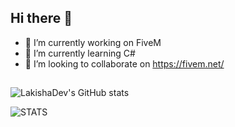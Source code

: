 ## Hi there 👋

- 🔭 I’m currently working on FiveM
- 🌱 I’m currently learning C#
- 👯 I’m looking to collaborate on https://fivem.net/
## 

![LakishaDev's GitHub stats](https://github-readme-stats.vercel.app/api?username=LakishaDev&count_private=true&theme=tokyonight&show_icons=true&hide_border=true&include_all_commits=true)

![STATS](https://github-readme-stats.vercel.app/api/top-langs/?username=LakishaDev&layout=compact&theme=tokyonight&hide_border=true)
